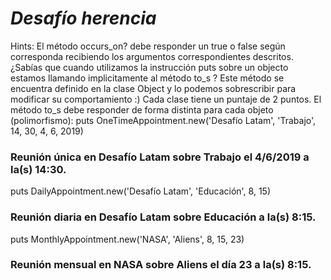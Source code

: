 # *Desafío herencia*

Hints:
El método occurs_on? debe responder un true o false según corresponda recibiendo los
argumentos correspondientes descritos.
¿Sabías que cuando utilizamos la instrucción puts sobre un objecto estamos llamando
implicitamente al método to_s ?
Este método se encuentra definido en la clase Object y lo podemos sobrescribir para modificar su
comportamiento :)
Cada clase tiene un puntaje de 2 puntos.
El método to_s debe responder de forma distinta para cada objeto (polimorfismo):
puts OneTimeAppointment.new('Desafío Latam', 'Trabajo', 14, 30, 4, 6, 2019)
### Reunión única en Desafío Latam sobre Trabajo el 4/6/2019 a la(s) 14:30.
puts DailyAppointment.new('Desafío Latam', 'Educación', 8, 15)
### Reunión diaria en Desafío Latam sobre Educación a la(s) 8:15.
puts MonthlyAppointment.new('NASA', 'Aliens', 8, 15, 23)
### Reunión mensual en NASA sobre Aliens el día 23 a la(s) 8:15.
